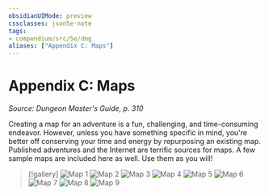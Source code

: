 ```yaml
---
obsidianUIMode: preview
cssclasses: json5e-note
tags:
- compendium/src/5e/dmg
aliases: ["Appendix C: Maps"]
---
```

# Appendix C: Maps
*Source: Dungeon Master's Guide, p. 310* 

Creating a map for an adventure is a fun, challenging, and time-consuming endeavor. However, unless you have something specific in mind, you're better off conserving your time and energy by repurposing an existing map. Published adventures and the Internet are terrific sources for maps. A few sample maps are included here as well. Use them as you will!

> [!gallery]
> ![Map 1](https://raw.githubusercontent.com/5etools-mirror-3/5etools-img/main/book/DMG/app-c-1.webp#gallery)
> ![Map 2](https://raw.githubusercontent.com/5etools-mirror-3/5etools-img/main/book/DMG/app-c-2.webp#gallery)
> ![Map 3](https://raw.githubusercontent.com/5etools-mirror-3/5etools-img/main/book/DMG/app-c-3.webp#gallery)
> ![Map 4](https://raw.githubusercontent.com/5etools-mirror-3/5etools-img/main/book/DMG/app-c-4.webp#gallery)
> ![Map 5](https://raw.githubusercontent.com/5etools-mirror-3/5etools-img/main/book/DMG/app-c-5.webp#gallery)
> ![Map 6](https://raw.githubusercontent.com/5etools-mirror-3/5etools-img/main/book/DMG/app-c-6.webp#gallery)
> ![Map 7](https://raw.githubusercontent.com/5etools-mirror-3/5etools-img/main/book/DMG/app-c-7.webp#gallery)
> ![Map 8](https://raw.githubusercontent.com/5etools-mirror-3/5etools-img/main/book/DMG/app-c-8.webp#gallery)
> ![Map 9](https://raw.githubusercontent.com/5etools-mirror-3/5etools-img/main/book/DMG/app-c-9.webp#gallery)